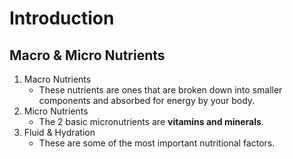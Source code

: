 # Introduction 
## Macro & Micro Nutrients

1. Macro Nutrients
   * These nutrients are ones that are broken down into smaller components and absorbed for energy by your body.
2. Micro Nutrients
   * The 2 basic micronutrients are **vitamins and minerals**. 
3. Fluid & Hydration
   * These are some of the most important nutritional factors. 
  
